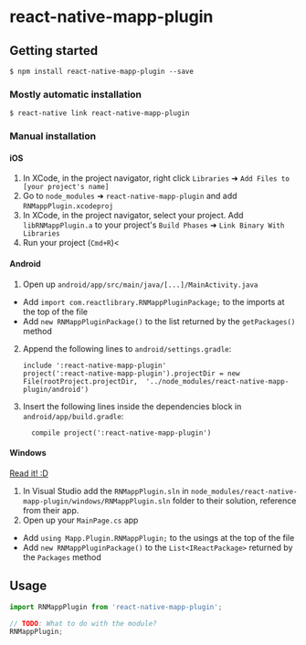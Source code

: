 
# react-native-mapp-plugin

## Getting started

`$ npm install react-native-mapp-plugin --save`

### Mostly automatic installation

`$ react-native link react-native-mapp-plugin`

### Manual installation


#### iOS

1. In XCode, in the project navigator, right click `Libraries` ➜ `Add Files to [your project's name]`
2. Go to `node_modules` ➜ `react-native-mapp-plugin` and add `RNMappPlugin.xcodeproj`
3. In XCode, in the project navigator, select your project. Add `libRNMappPlugin.a` to your project's `Build Phases` ➜ `Link Binary With Libraries`
4. Run your project (`Cmd+R`)<

#### Android

1. Open up `android/app/src/main/java/[...]/MainActivity.java`
  - Add `import com.reactlibrary.RNMappPluginPackage;` to the imports at the top of the file
  - Add `new RNMappPluginPackage()` to the list returned by the `getPackages()` method
2. Append the following lines to `android/settings.gradle`:
  	```
  	include ':react-native-mapp-plugin'
  	project(':react-native-mapp-plugin').projectDir = new File(rootProject.projectDir, 	'../node_modules/react-native-mapp-plugin/android')
  	```
3. Insert the following lines inside the dependencies block in `android/app/build.gradle`:
  	```
      compile project(':react-native-mapp-plugin')
  	```

#### Windows
[Read it! :D](https://github.com/ReactWindows/react-native)

1. In Visual Studio add the `RNMappPlugin.sln` in `node_modules/react-native-mapp-plugin/windows/RNMappPlugin.sln` folder to their solution, reference from their app.
2. Open up your `MainPage.cs` app
  - Add `using Mapp.Plugin.RNMappPlugin;` to the usings at the top of the file
  - Add `new RNMappPluginPackage()` to the `List<IReactPackage>` returned by the `Packages` method


## Usage
```javascript
import RNMappPlugin from 'react-native-mapp-plugin';

// TODO: What to do with the module?
RNMappPlugin;
```
  